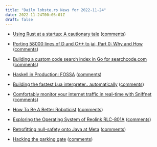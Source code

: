 ```yaml
---
title: "Daily lobste.rs News for 2022-11-24"
date: 2022-11-24T00:05:01Z
draft: false
---
```






- [Using Rust at a startup: A cautionary tale](https://mdwdotla.medium.com/using-rust-at-a-startup-a-cautionary-tale-42ab823d9454)
  ([comments](https://lobste.rs/s/8beouf/using_rust_at_startup_cautionary_tale))



- [Porting 58000 lines of D and C++ to jai, Part 0: Why and How](https://www.yet-another-blog.com/porting_the_game_to_jai_part0/)
  ([comments](https://lobste.rs/s/lsspr7/porting_58000_lines_d_c_jai_part_0_why_how))



- [Building a custom code search index in Go for searchcode.com](https://boyter.org/posts/how-i-built-my-own-index-for-searchcode/)
  ([comments](https://lobste.rs/s/dxgose/building_custom_code_search_index_go_for))



- [Haskell in Production: FOSSA](https://serokell.io/blog/haskell-in-production-fossa)
  ([comments](https://lobste.rs/s/nkrveb/haskell_production_fossa))



- [Building the fastest Lua interpreter.. automatically](https://sillycross.github.io/2022/11/22/2022-11-22/index.html)
  ([comments](https://lobste.rs/s/c02xce/building_fastest_lua_interpreter))



- [Comfortably monitor your internet traffic in real-time with Sniffnet](https://github.com/GyulyVGC/sniffnet)
  ([comments](https://lobste.rs/s/osrzgt/comfortably_monitor_your_internet))



- [How To Be A Better Roboticist](https://wiki.alopex.li/HowToBeABetterRoboticist)
  ([comments](https://lobste.rs/s/eusaxy/how_be_better_roboticist))



- [Exploring the Operating System of Reolink RLC-801A](https://serhack.me/articles/operating-system-reolink-rlc-810-a/)
  ([comments](https://lobste.rs/s/jhgo7t/exploring_operating_system_reolink_rlc))



- [Retrofitting null-safety onto Java at Meta](https://engineering.fb.com/2022/11/22/developer-tools/meta-java-nullsafe/)
  ([comments](https://lobste.rs/s/bfaomo/retrofitting_null_safety_onto_java_at))



- [Hacking the parking gate](https://engineering.q42.nl/parking-hack/)
  ([comments](https://lobste.rs/s/ot7jhc/hacking_parking_gate))


